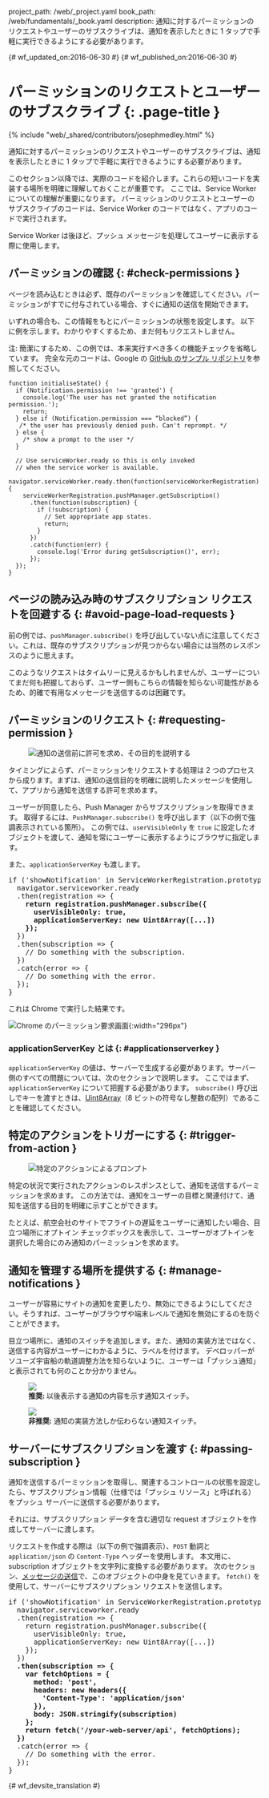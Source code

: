 project_path: /web/_project.yaml
book_path: /web/fundamentals/_book.yaml
description: 通知に対するパーミッションのリクエストやユーザーのサブスクライブは、通知を表示したときに 1 タップで手軽に実行できるようにする必要があります。

{# wf_updated_on:2016-06-30 #}
{# wf_published_on:2016-06-30 #}

# パーミッションのリクエストとユーザーのサブスクライブ {: .page-title }

{% include "web/_shared/contributors/josephmedley.html" %}

通知に対するパーミッションのリクエストやユーザーのサブスクライブは、通知を表示したときに 1 タップで手軽に実行できるようにする必要があります。

このセクション以降では、実際のコードを紹介します。これらの短いコードを実装する場所を明確に理解しておくことが重要です。
ここでは、Service Worker についての理解が重要になります。
パーミッションのリクエストとユーザーのサブスクライブのコードは、Service Worker のコードではなく、アプリのコードで実行されます。

Service Worker は後ほど、プッシュ メッセージを処理してユーザーに表示する際に使用します。


##  パーミッションの確認 {: #check-permissions }

ページを読み込むときは必ず、既存のパーミッションを確認してください。パーミッションがすでに付与されている場合、すぐに通知の送信を開始できます。

いずれの場合も、この情報をもとにパーミッションの状態を設定します。
以下に例を示します。わかりやすくするため、まだ何もリクエストしません。


注: 簡潔にするため、この例では、本来実行すべき多くの機能チェックを省略しています。
完全な元のコードは、Google の
<a href='https://github.com/GoogleChrome/samples/tree/gh-pages/push-messaging-and-notifications'>
GitHub のサンプル リポジトリ</a>を参照してください。


    function initialiseState() {
      if (Notification.permission !== 'granted') {
        console.log('The user has not granted the notification permission.');
        return;
      } else if (Notification.permission === “blocked”) {
       /* the user has previously denied push. Can't reprompt. */
      } else {
        /* show a prompt to the user */
      }

      // Use serviceWorker.ready so this is only invoked
      // when the service worker is available.
      navigator.serviceWorker.ready.then(function(serviceWorkerRegistration) {
        serviceWorkerRegistration.pushManager.getSubscription()
          .then(function(subscription) {
            if (!subscription) {
              // Set appropriate app states.
              return;
            }
          })
          .catch(function(err) {
            console.log('Error during getSubscription()', err);
          });
      });
    }


##  ページの読み込み時のサブスクリプション リクエストを回避する {: #avoid-page-load-requests }

前の例では、`pushManager.subscribe()` を呼び出していない点に注意してください。これは、既存のサブスクリプションが見つからない場合には当然のレスポンスのように思えます。

このようなリクエストはタイムリーに見えるかもしれませんが、ユーザーについてまだ何も把握しておらず、ユーザー側もこちらの情報を知らない可能性があるため、的確で有用なメッセージを送信するのは困難です。



##  パーミッションのリクエスト {: #requesting-permission }

<figure class="attempt-right">
  <img src="images/news-prompt.png" alt="通知の送信前に許可を求め、その目的を説明する">
</figure>

タイミングによらず、パーミッションをリクエストする処理は 2 つのプロセスから成ります。まずは、通知の送信目的を明確に説明したメッセージを使用して、アプリから通知を送信する許可を求めます。



ユーザーが同意したら、Push Manager からサブスクリプションを取得できます。
取得するには、`PushManager.subscribe()` を呼び出します（以下の例で強調表示されている箇所）。
この例では、`userVisibleOnly` を `true` に設定したオブジェクトを渡して、通知を常にユーザーに表示するようにブラウザに指定します。

また、`applicationServerKey` も渡します。


<div style="clear:both;"></div>

<pre class="prettyprint">
if ('showNotification' in ServiceWorkerRegistration.prototype) {
  navigator.serviceworker.ready
  .then(registration => {
    <strong>return registration.pushManager.subscribe({
      userVisibleOnly: true,
      applicationServerKey: new Uint8Array([...])
    });</strong>
  })
  .then(subscription => {
    // Do something with the subscription.
  })
  .catch(error => {
    // Do something with the error.
  });
}
</pre>

これは Chrome で実行した結果です。

![Chrome のパーミッション要求画面](images/news-permissions.png){:width="296px"}

### applicationServerKey とは {: #applicationserverkey }

`applicationServerKey` の値は、サーバーで生成する必要があります。サーバー側のすべての問題については、次のセクションで説明します。
ここではまず、`applicationServerKey` について把握する必要があります。 `subscribe()` 呼び出しでキーを渡すときは、[Uint8Array](https://developer.mozilla.org/en-US/docs/Web/JavaScript/Reference/Global_Objects/Uint8Array)（8 ビットの符号なし整数の配列）であることを確認してください。





##  特定のアクションをトリガーにする {: #trigger-from-action }

<figure class="attempt-right">
  <img src="images/airline-prompt.png" alt="特定のアクションによるプロンプト">
</figure>

特定の状況で実行されたアクションのレスポンスとして、通知を送信するパーミッションを求めます。
この方法では、通知をユーザーの目標と関連付けて、通知を送信する目的を明確に示すことができます。



たとえば、航空会社のサイトでフライトの遅延をユーザーに通知したい場合、目立つ場所にオプトイン チェックボックスを表示して、ユーザーがオプトインを選択した場合にのみ通知のパーミッションを求めます。



<div style="clear:both;"></div>

##  通知を管理する場所を提供する {: #manage-notifications }

ユーザーが容易にサイトの通知を変更したり、無効にできるようにしてください。そうすれば、ユーザーがブラウザや端末レベルで通知を無効にするのを防ぐことができます。


目立つ場所に、通知のスイッチを追加します。また、通知の実装方法ではなく、送信する内容がユーザーにわかるように、ラベルを付けます。
デベロッパーがソユーズ宇宙船の軌道調整方法を知らないように、ユーザーは「プッシュ通知」と表示されても何のことか分かりません。



<div class="attempt-left">
  <figure>
    <img src="images/flight-delay.png">
    <figcaption class="success">
      <b>推奨: </b> 以後表示する通知の内容を示す通知スイッチ。
</figcaption>
  </figure>
</div>
<div class="attempt-right">
  <figure>
    <img src="images/send-push.png">
    <figcaption class="warning">
      <b>非推奨:</b> 通知の実装方法しか伝わらない通知スイッチ。
</figcaption>
  </figure>
</div>
<div style="clear:both;"></div>


##  サーバーにサブスクリプションを渡す {: #passing-subscription }

通知を送信するパーミッションを取得し、関連するコントロールの状態を設定したら、サブスクリプション情報（仕様では「プッシュ リソース」と呼ばれる）をプッシュ サーバーに送信する必要があります。

それには、サブスクリプション データを含む適切な request オブジェクトを作成してサーバーに渡します。



リクエストを作成する際は（以下の例で強調表示）、`POST` 動詞と `application/json` の `Content-Type` ヘッダーを使用します。
本文用に、subscription オブジェクトを文字列に変換する必要があります。
次のセクション、[メッセージの送信](sending-messages)で、このオブジェクトの中身を見ていきます。
`fetch()` を使用して、サーバーにサブスクリプション リクエストを送信します。


<pre class="prettyprint">
if ('showNotification' in ServiceWorkerRegistration.prototype) {
  navigator.serviceworker.ready
  .then(registration => {
    return registration.pushManager.subscribe({
      userVisibleOnly: true,
      applicationServerKey: new Uint8Array([...])
    });
  })
  <strong>.then(subscription => {
    var fetchOptions = {
      method: 'post',
      headers: new Headers({
        'Content-Type': 'application/json'
      }),
      body: JSON.stringify(subscription)
    };
    return fetch('/your-web-server/api', fetchOptions);
  })</strong>
  .catch(error => {
    // Do something with the error.
  });
}
</pre>


{# wf_devsite_translation #}
